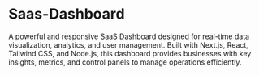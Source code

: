 # Saas-Dashboard
A powerful and responsive SaaS Dashboard designed for real-time data visualization, analytics, and user management. Built with Next.js, React, Tailwind CSS, and Node.js, this dashboard provides businesses with key insights, metrics, and control panels to manage operations efficiently.
